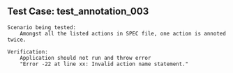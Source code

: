 Test Case: test_annotation_003
-----------------------

    Scenario being tested:
        Amongst all the listed actions in SPEC file, one action is annoted twice.

    Verification:
        Application should not run and throw error
        "Error -22 at line xx: Invalid action name statement."
